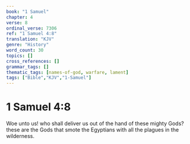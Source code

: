 ```yaml
---
book: "1 Samuel"
chapter: 4
verse: 8
ordinal_verse: 7306
ref: "1 Samuel 4:8"
translation: "KJV"
genre: "History"
word_count: 30
topics: []
cross_references: []
grammar_tags: []
thematic_tags: [names-of-god, warfare, lament]
tags: ["Bible","KJV","1-Samuel"]
---
```


# 1 Samuel 4:8

Woe unto us! who shall deliver us out of the hand of these mighty Gods? these are the Gods that smote the Egyptians with all the plagues in the wilderness.
